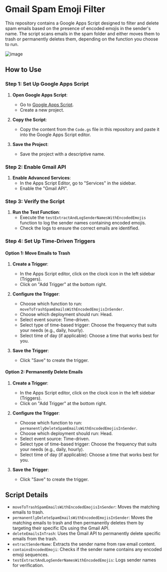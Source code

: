# Gmail Spam Emoji Filter

This repository contains a Google Apps Script designed to filter and delete spam emails based on the presence of encoded emojis in the sender's name. The script scans emails in the spam folder and either moves them to trash or permanently deletes them, depending on the function you choose to run.


![image](https://github.com/user-attachments/assets/5da4aa12-3d24-44ab-8bb3-cff85857477d)

## How to Use

### Step 1: Set Up Google Apps Script

1. **Open Google Apps Script**:
   - Go to [Google Apps Script](https://script.google.com/).
   - Create a new project.

2. **Copy the Script**:
   - Copy the content from the `Code.gs` file in this repository and paste it into the Google Apps Script editor.

3. **Save the Project**:
   - Save the project with a descriptive name.

### Step 2: Enable Gmail API

1. **Enable Advanced Services**:
   - In the Apps Script Editor, go to "Services" in the sidebar.
   - Enable the "Gmail API".

### Step 3: Verify the Script

1. **Run the Test Function**:
   - Execute the `testExtractAndLogSenderNamesWithEncodedEmojis` function to log the sender names containing encoded emojis.
   - Check the logs to ensure the correct emails are identified.

### Step 4: Set Up Time-Driven Triggers

#### Option 1: Move Emails to Trash

1. **Create a Trigger**:
   - In the Apps Script editor, click on the clock icon in the left sidebar (Triggers).
   - Click on "Add Trigger" at the bottom right.

2. **Configure the Trigger**:
   - Choose which function to run: `moveToTrashSpamEmailsWithEncodedEmojisInSender`.
   - Choose which deployment should run: Head.
   - Select event source: Time-driven.
   - Select type of time-based trigger: Choose the frequency that suits your needs (e.g., daily, hourly).
   - Select time of day (if applicable): Choose a time that works best for you.

3. **Save the Trigger**:
   - Click "Save" to create the trigger.

#### Option 2: Permanently Delete Emails

1. **Create a Trigger**:
   - In the Apps Script editor, click on the clock icon in the left sidebar (Triggers).
   - Click on "Add Trigger" at the bottom right.

2. **Configure the Trigger**:
   - Choose which function to run: `permanentlyDeleteSpamEmailsWithEncodedEmojisInSender`.
   - Choose which deployment should run: Head.
   - Select event source: Time-driven.
   - Select type of time-based trigger: Choose the frequency that suits your needs (e.g., daily, hourly).
   - Select time of day (if applicable): Choose a time that works best for you.

3. **Save the Trigger**:
   - Click "Save" to create the trigger.

## Script Details

- `moveToTrashSpamEmailsWithEncodedEmojisInSender`: Moves the matching emails to trash.
- `permanentlyDeleteSpamEmailsWithEncodedEmojisInSender`: Moves the matching emails to trash and then permanently deletes them by targeting their specific IDs using the Gmail API.
- `deleteEmailsInTrash`: Uses the Gmail API to permanently delete specific emails from the trash.
- `extractSenderName`: Extracts the sender name from raw email content.
- `containsEncodedEmoji`: Checks if the sender name contains any encoded emoji sequences.
- `testExtractAndLogSenderNamesWithEncodedEmojis`: Logs sender names for verification.
